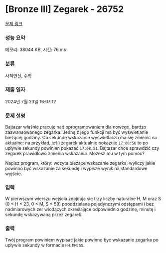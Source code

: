 # [Bronze III] Zegarek - 26752 

[문제 링크](https://www.acmicpc.net/problem/26752) 

### 성능 요약

메모리: 38044 KB, 시간: 76 ms

### 분류

사칙연산, 수학

### 제출 일자

2024년 7월 23일 16:07:12

### 문제 설명

<p>Bajtazar właśnie pracuje nad oprogramowaniem dla nowego, bardzo zaawansowanego zegarka. Jedną z jego funkcji ma być wyświetlanie bieżącej godziny. Co sekundę wskazanie wyświetlacza ma się zmienić na aktualne: na przykład, jeśli zegarek aktualnie pokazuje <code>17:08:50</code> to po upływie sekundy powinien pokazać <code>17:08:51</code>. Bajtazar chce sprawdzić czy zegarek prawidłowo zmienia wskazania. Możesz mu w tym pomóc?</p>

<p>Napisz program, który: wczyta bieżące wskazanie zegarka, wyliczy jakie powinno być wskazanie za sekundę i wypisze wynik na standardowe wyjście.</p>

### 입력 

 <p>W pierwszym wierszu wejścia znajdują się trzy liczby naturalne H, M oraz S (0 ≤ H ≤ 23, 0 ≤ M, S ≤ 59) pooddzielane pojedynczymi odstępami i bez nadmiarowych zer wiodących określające odpowiednio godzinę, minutę i sekundę wskazywaną przez zegarek.</p>

### 출력 

 <p>Twój program powiniem wypisać jakie powinno być wskazanie zegarka po upływie sekundy w formacie <code>HH:MM:SS</code>.</p>

